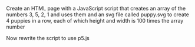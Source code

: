 Create an HTML page with a JavaScript script that creates an array of the numbers 3, 5, 2, 1 and uses them and an svg file called puppy.svg to create  4 puppies in a row, each of which height and width is 100 times the array number


Now rewrite the script to use p5.js